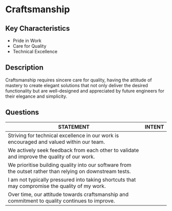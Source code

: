 # Craftsmanship

## Key Characteristics
* Pride in Work
* Care for Quality
* Technical Excellence

## Description
Craftsmanship requires sincere care for quality, having the attitude of mastery to create elegant solutions that not only deliver the desired functionality but are well-designed and appreciated by future engineers for their elegance and simplicity.

## Questions
| STATEMENT  	| INTENT  	|
|---	|---	|
| Striving for technical excellence in our work is encouraged and valued within our team.	|   	|
| We actively seek feedback from each other to validate and improve the quality of our work.  	|   	|
| We prioritise building quality into our software from the outset rather than relying on downstream tests.  	|   	|
| I am not typically pressured into taking shortcuts that may compromise the quality of my work.  	|   	|
| Over time, our attitude towards craftsmanship and commitment to quality continues to improve.  	|   	|








